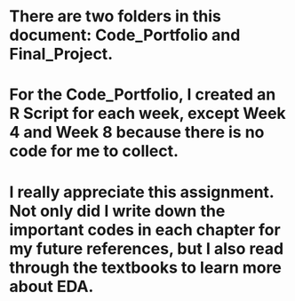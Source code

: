 # There are two folders in this document: Code_Portfolio and Final_Project. 
# For the Code_Portfolio, I created an R Script for each week, except Week 4 and Week 8 because there is no code for me to collect. 
# I really appreciate this assignment. Not only did I write down the important codes in each chapter for my future references, but I also read through the textbooks to learn more about EDA. 
